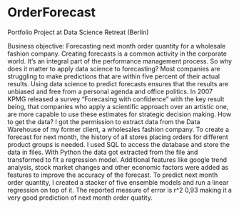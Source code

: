 # OrderForecast
Portfolio Project at Data Science Retreat (Berlin) 

Business objective: Forecasting next month order quantity for a wholesale fashion company. 
Creating forecasts is a common activity in the corporate world. It’s an integral part of the performance management process. So why does it matter to apply data science to forecasting? Most companies are struggling to make predictions that are within five percent of their actual results. Using data science to predict forecasts ensures that the results are unbiased and free from a personal agenda and office politics. In 2007 KPMG released a survey “Forecasing with confidence” with the key result being, that companies who apply a scientific approach over an artistic one, are more capable to use these estimates for strategic decision making.
How to get the data? I got the permission to extract data from the Data Warehouse of my former client, a wholesales fashion company. To create a forecast for next month, the history of all stores placing orders for different product groups is needed. I used SQL to access the database and store the data in files. With Python the data got extracted from the file and transformed to fit a regression model. Additional features like google trend analysis, stock market changes and other economic factors were added as features to improve the accuracy of the forecast. To predict next month order quantity, I created a stacker of five ensemble models and run a linear regression on top of it. The reported measure of error is r^2 0,93 making it a very good prediction of next month order quatity.   

